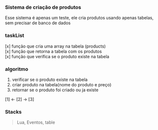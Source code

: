 ### Sistema de criação de produtos

Esse sistema é apenas um teste, ele cria produtos usando apenas tabelas, sem precisar de banco de dados

### taskList

[x] função que cria uma array na tabela (products) <br>
[x] função que retorna a tabela com os produtos <br>
[x] função que verifica se o produto existe na tabela <br>

### algoritmo

1. verificar se o produto existe na tabela <br>
2. criar produto na tabela(nome do produto e preço) <br>
3. retornar se o produto foi criado ou ja existe <br>

[1] <- [2] -> [3]

### Stacks

>Lua, Eventos, table